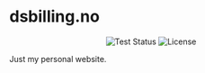 # dsbilling.no

<p align="center">
<img src="https://github.com/dsbilling/dsbilling.no/workflows/Laravel/badge.svg" alt="Test Status">
<img src="https://img.shields.io/github/license/dsbilling/dsbilling.no" alt="License">
</p>

Just my personal website.
